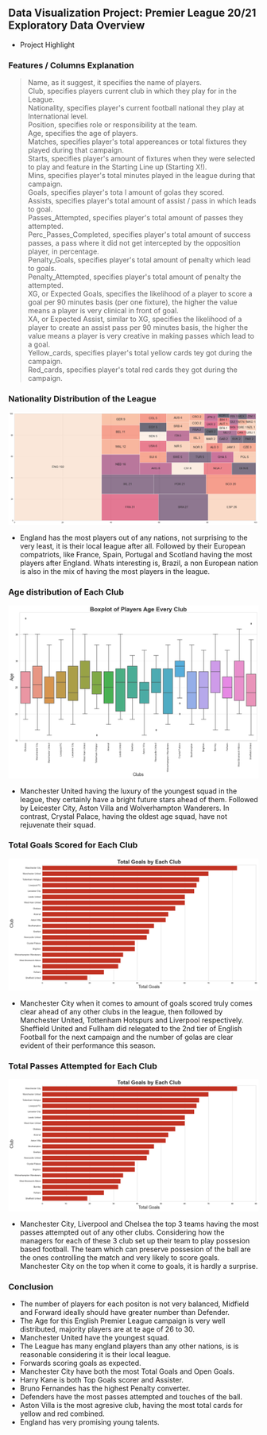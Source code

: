 ## Data Visualization Project: Premier League 20/21 Exploratory Data Overview
* Project Highlight

### Features / Columns Explanation
> Name, as it suggest, it specifies the name of players. <br>
> Club, specifies players current club in which they play for in the League.<br>
> Nationality, specifies player's current football national they play at International level. <br>
> Position, specifies role or responsibility at the team. <br>
> Age, specifies the age of players. <br>
> Matches, specifies player's total appereances or total fixtures they played during that campaign. <br>
> Starts, specifies player's amount of fixtures when they were selected to play and feature in the Starting Line up (Starting X!). <br>
> Mins, specifies player's total minutes played in the league during that campaign. <br>
> Goals, specifies player's tota l amount of golas they scored. <br>
> Assists, specifies player's total amount of assist / pass in which leads to goal. <br>
> Passes_Attempted, specifies player's total amount of passes they attempted. <br>
> Perc_Passes_Completed, specifies player's total amount of success passes, a pass where it did not get intercepted by the opposition player, in percentage. <br>
> Penalty_Goals, specifies player's total amount of penalty which lead to goals. <br>
> Penalty_Attempted, specifies player's total amount of penalty the attempted. <br>
> XG, or Expected Goals, specifies the likelihood of a player to score a goal per 90 minutes basis (per one fixture), the higher the value means a player is very clinical in front of goal. <br>
> XA, or Expected Assist, similar to XG, specifies the likelihood of a player to create an assist pass per 90 minutes basis, the higher the value means a player is very creative in making passes which lead to a goal. <br>
> Yellow_cards, specifies player's total yellow cards tey got during the campaign. <br>
> Red_cards, specifies player's total red cards they got during the campaign. <br>

### Nationality Distribution of the League

![alt text](https://github.com/ELSady/Premier-League-20-21-Exploratory-Data-/blob/main/index.png)

* England has the most players out of any nations, not surprising to the very least, it is their local league after all. Followed by their European compatriots, like France, Spain, Portugal and Scotland having the most players after England. Whats interesting is, Brazil, a non European nation is also in the mix of having the most players in the league.

### Age distribution of Each Club

![alt text](https://github.com/ELSady/Premier-League-20-21-Exploratory-Data-/blob/main/index1.png)

* Manchester United having the luxury of the youngest squad in the league, they certainly have a bright future stars ahead of them. Followed by Leicester City, Aston Villa and Wolverhampton Wanderers. In contrast, Crystal Palace, having the oldest age squad, have not rejuvenate their squad.

### Total Goals Scored for Each Club

![alt text](https://github.com/ELSady/Premier-League-20-21-Exploratory-Data-/blob/main/index2.png)

* Manchester City when it comes to amount of goals scored truly comes clear ahead of any other clubs in the league, then followed by Manchester United, Tottenham Hotspurs and Liverpool respectively. Sheffield United and Fullham did relegated to the 2nd tier of English Football for the next campaign and the number of golas are clear evident of their performance this season.

### Total Passes Attempted for Each Club

![alt text](https://github.com/ELSady/Premier-League-20-21-Exploratory-Data-/blob/main/index2.png)

* Manchester City, Liverpool and Chelsea the top 3 teams having the most passes attempted out of any other clubs. Considering how the managers for each of these 3 club set up their team to play possesion based football. The team which can preserve possesion of the ball are the ones controlling the match and very likely to score goals. Manchester City on the top when it come to goals, it is hardly a surprise.

### Conclusion
* The number of players for each positon is not very balanced, Midfield and Forward ideally should have greater number than Defender.
* The Age for this English Premier League campaign is very well distributed, majority players are at te age of 26 to 30.
* Manchester United have the youngest squad.
* The League has many england players than any other nations, is is reasonable considering it is their local league.
* Forwards scoring goals as expected.
* Manchester City have both the most Total Goals and Open Goals.
* Harry Kane is both Top Goals scorer and Assister.
* Bruno Fernandes has the highest Penalty converter.
* Defenders have the most passes attempted and touches of the ball.
* Aston Villa is the most agresive club, having the most total cards for yellow and red combined.
* England has very promising young talents.


